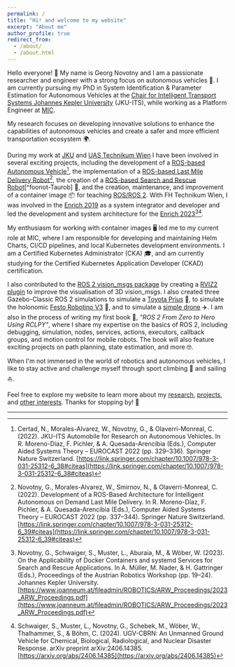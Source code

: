 ```yaml
---
permalink: /
title: "Hi! and welcome to my website"
excerpt: "About me"
author_profile: true
redirect_from: 
  - /about/
  - /about.html
---
```


Hello everyone! 👋 My name is Georg Novotny and I am a passionate researcher and engineer with a strong focus on autonomous vehicles 🚗. I am currently pursuing my PhD in System Identification & Parameter Estimation for Autonomous Vehicles at the [Chair for Intelligent Transport Systems Johannes Kepler University](https://www.jku.at/en/intelligent-transport-systems/) (JKU-ITS), while working as a Platform Engineer at [MIC](https://www.mic-cust.com/).

My research focuses on developing innovative solutions to enhance the capabilities of autonomous vehicles and create a safer and more efficient transportation ecosystem 🌍.

During my work at [JKU](https://www.jku.at/en/intelligent-transport-systems/) and [UAS Technikum Wien](https://www.technikum-wien.at/) I have been involved in several exciting projects, including the development of a [ROS-based Autonomous Vehicle](https://youtu.be/-J4XOD5EFN0)[^foonote-JKUITS], the implementation of a [ROS-based Last Mile Delivery Robot](https://youtu.be/h59YNcFKyOU)[^foonote-JKULMD], the creation of a [ROS-based Search and Rescue Robot](https://www.technikum-wien.at/en/news/robots-as-disaster-relief-workers/)[^foonot-Taurob] 🚁, and the creation, maintenance, and improvement of a container image 📦 for teaching [ROS/ROS 2](https://github.com/TW-Robotics/Docker-ROS). With FH Technikum Wien, I was involved in the [Enrich 2019](https://enrich-2019.european-robotics.eu/) as a system integrator and developer and led the development and system architecture for the [Enrich 2023](https://enrich.european-robotics.eu/)[^footnote-Enrich23-1][^footnote-Enrich23-2].

My enthusiasm for working with container images 🖥️ led me to my current role at MIC, where I am responsible for developing and maintaining Helm Charts, CI/CD pipelines, and local Kubernetes development environments. I am a Certified Kubernetes Administrator (CKA) 🎓, and am currently studying for the Certified Kubernetes Application Developer (CKAD) certification.

I also contributed to the [ROS 2 vision_msgs package](https://github.com/ros-perception/vision_msgs/tree/ros2) by creating a [RVIZ2 plugin](https://github.com/NovoG93/vision_msgs_rviz_plugins) to improve the visualisation of 3D vision_msgs. I also created three Gazebo-Classic ROS 2 simulations to simulate a [Toyota Prius](https://github.com/NovoG93/car_demo) 🚗, to simulate the holonomic [Festo Robotino V3](https://github.com/NovoG93/robotino) 🤖, and to simulate a [simple drone](https://github.com/NovoG93/sjtu_drone) ✈️. I am also in the process of writing my first book 📖, *"ROS 2 From Zero to Hero Using RCLPY"*, where I share my expertise on the basics of ROS 2, including debugging, simulation, nodes, services, actions, executors, callback groups, and motion control for mobile robots. The book will also feature exciting projects on path planning, state estimation, and more 🤓.

When I'm not immersed in the world of robotics and autonomous vehicles, I like to stay active and challenge myself through sport climbing 🧗 and sailing ⛵.

Feel free to explore my website to learn more about my [research](https://novog93.github.io/publications/), [projects](https://novog93.github.io/portfolio/), and [other interests](https://novog93.github.io/year-archive/). Thanks for stopping by! 🙌


---

[^foonote-JKUITS]: Certad, N., Morales-Alvarez, W., Novotny, G., & Olaverri-Monreal, C. (2022). JKU-ITS Automobile for Research on Autonomous Vehicles. In R. Moreno-Díaz, F. Pichler, & A. Quesada-Arencibia (Eds.), Computer Aided Systems Theory – EUROCAST 2022 (pp. 329–336). Springer Nature Switzerland. [https://link.springer.com/chapter/10.1007/978-3-031-25312-6_38#citeas](https://link.springer.com/chapter/10.1007/978-3-031-25312-6_38#citeas)
[^foonote-JKULMD]: Novotny, G., Morales-Alvarez, W., Smirnov, N., & Olaverri-Monreal, C. (2022). Development of a ROS-Based Architecture for Intelligent Autonomous on Demand Last Mile Delivery. In R. Moreno-Díaz, F. Pichler, & A. Quesada-Arencibia (Eds.), Computer Aided Systems Theory – EUROCAST 2022 (pp. 337–344). Springer Nature Switzerland. [https://link.springer.com/chapter/10.1007/978-3-031-25312-6_39#citeas](https://link.springer.com/chapter/10.1007/978-3-031-25312-6_39#citeas)
[^footnote-Taurob]: Novotny, G. A., & Kubinger, W. (2020). Design and Implementation of a Mobile Search and Rescue Robot. In P. M. Roth, G. Steinbauer, F. Fraundorfer, M. Brandstötter, & R. Perko (Eds.), Proceedings of the Joint Austrian Computer Vision and Robotics Workshop 2020 (pp. 21–26). Verlag der Technischen Universität Graz. https://doi.org/10.3217/978-3-85125-752-6-06
[^footnote-Enrich23-1]: Novotny, G., Schwaiger, S., Muster, L., Aburaia, M., & Wöber, W. (2023). On the Applicability of Docker Containers and systemd Services for Search and Rescue Applications. In A. Müller, M. Nader, & H. Gattringer (Eds.), Proceedings of the Austrian Robotics Workshop (pp. 19–24). Johannes Kepler University. [https://www.joanneum.at/fileadmin/ROBOTICS/ARW_Proceedings/2023_ARW_Proceedings.pdf](https://www.joanneum.at/fileadmin/ROBOTICS/ARW_Proceedings/2023_ARW_Proceedings.pdf)
[^footnote-Enrich23-2]: Schwaiger, S., Muster, L., Novotny, G., Schebek, M., Wöber, W., Thalhammer, S., & Böhm, C. (2024). UGV-CBRN: An Unmanned Ground Vehicle for Chemical, Biological, Radiological, and Nuclear Disaster Response. arXiv preprint arXiv:2406.14385. [https://arxiv.org/abs/2406.14385](https://arxiv.org/abs/2406.14385)
